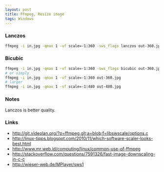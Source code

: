 ```yaml
---
layout: post
title: FFmpeg, Resize image
tags: Windows
---
```


### Lanczos

~~~ bash
ffmpeg -i in.jpg -qmax 1 -vf scale=-1:360 -sws_flags lanczos out-360.jpg
~~~

### Bicubic

~~~ bash
ffmpeg -i in.jpg -qmax 1 -vf scale=-1:360 -sws_flags bicubic out-360.jpg
# or simply
ffmpeg -i in.jpg -qmax 1 -vf scale=-1:360 out-360.jpg
# larger
ffmpeg -i in.jpg -qmax 1 -vf scale=-1:480 out-480.jpg
~~~

### Notes
Lanczos is better quality.

### Links
* <http://git.videolan.org/?p=ffmpeg.git;a=blob;f=libswscale/options.c>
* <http://linux-tipps.blogspot.com/2010/11/which-software-scaler-looks-best.html>
* <http://www.mr.web.id/computing/linux/common-use-of-ffmpeg>
* <http://stackoverflow.com/questions/7591326/fast-image-downscaling-in-c-c>
* <http://wieser-web.de/MPlayer/sws1>
